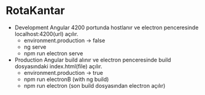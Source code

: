 # RotaKantar

- Development 
    Angular 4200 portunda hostlanır ve electron penceresinde localhost:4200(url) açılır.
    - environment.production -> false
    - ng serve 
    - npm run electron serve
- Production
    Angular build alınır ve electron penceresinde build dosyasındaki index.html(file) açılır.
    - environment.production -> true
    - npm run electronB (with ng build)
    - npm run electron (son build dosyasından electron açılır)